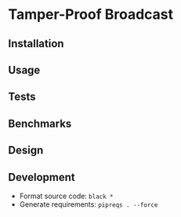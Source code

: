 # Tamper-Proof Broadcast

## Installation

## Usage

## Tests

## Benchmarks

## Design

## Development
- Format source code: `black *`
- Generate requirements: `pipreqs . --force`
